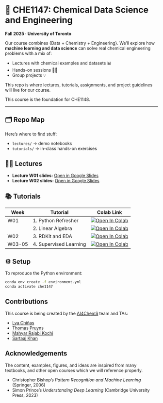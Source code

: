 # 🫎 CHE1147: Chemical Data Science and Engineering 
**Fall 2025 · University of Toronto**

Our course combines {Data + Chemistry + Engineering}. We’ll explore how **machine learning and data science** can solve real chemical engineering problems with a mix of:
- Lectures with chemical examples and datasets 📊
- Hands-on sessions 👩‍💻
- Group projects 💡

This repo is where lectures, tutorials, assignments, and project guidelines will live for our course. 

This course is the foundation for CHE1148.  

<!-- ---

## 📚 What’s this course about?

- Occasional “why is this hard?” discussions 🤔 -->

---

## 🗂 Repo Map
Here’s where to find stuff:
<!-- - `syllabus/` → syllabus & policies   -->
- `lectures/` → demo notebooks  
- `tutorials/` → in-class hands-on exercises  
<!-- - `assignments/` → homework with starter code   -->
<!-- - `projects/` → group project guidelines & rubrics   -->
<!-- - `data/` → small sample datasets or scripts to fetch them   -->
<!-- - `resources/` → cheat sheets, papers, links   -->

## 👨‍🏫 Lectures

- **Lecture W01 slides:** [Open in Google Slides](https://docs.google.com/presentation/d/111YeW6a_pOGGlDclQf9Y6icHKTzszC-cKIZvfnUfHjE/edit?usp=sharing)
- **Lecture W02 slides:** [Open in Google Slides](https://docs.google.com/presentation/d/1YGTtq_Nu8aPcm2Vj_WyhWyoEcSZdc9hEilq8GYlzYuc/edit?usp=sharing)

## 📚 Tutorials

|Week| Tutorial | Colab Link |
|----|----------|------------|
|W01 | 1. Python Refresher | [![Open In Colab](https://colab.research.google.com/assets/colab-badge.svg)](https://colab.research.google.com/github/AI4ChemS/CHE-1147/blob/main/tutorials/tutorial_01_python_refresher.ipynb) |
| | 2. Linear Algebra | [![Open In Colab](https://colab.research.google.com/assets/colab-badge.svg)](https://colab.research.google.com/github/AI4ChemS/CHE-1147/blob/main/tutorials/tutorial_02_linear_algebra.ipynb) |
|W02 | 3. RDKit and EDA | [![Open In Colab](https://colab.research.google.com/assets/colab-badge.svg)](https://colab.research.google.com/github/AI4ChemS/CHE-1147/blob/main/tutorials/tutorial_03_eda_and_rdkit.ipynb) |
|W03-05 | 4. Supervised Learning |[![Open In Colab](https://colab.research.google.com/assets/colab-badge.svg)](https://colab.research.google.com/github/AI4ChemS/CHE-1147/blob/main/tutorials/tutorial_supervised_learning.ipynb) |


## ⚙️ Setup
To reproduce the Python environment:

```bash
conda env create -f environment.yml
conda activate che1147 
```

## Contributions

This course is being created by the [AI4ChemS](https://github.com/AI4ChemS) team and TAs:

- [Lya Chiñas](https://github.com/lyach)
- [Thomas Pruyns](https://github.com/iamthomaspruyn)
- [Mahyar Rajabi Kochi](https://github.com/Mahyar-rajabi94)
- [Sartaaj Khan](https://github.com/sartaajkhan)

## Acknowledgements

The content, examples, figures, and ideas are inspired from many textbooks, and other open courses which we will reference properly.

- Christopher Bishop’s *Pattern Recognition and Machine Learning* (Springer, 2006)
- Simon Prince’s *Understanding Deep Learning* (Cambridge University Press, 2023)


